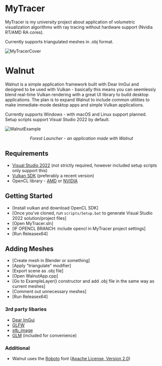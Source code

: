 # MyTracer
MyTracer is my university project about application of volumetric visualization algorithms with ray tracing without hardware support (Nvidia RT/AMD RA cores).

Currently supports triangulated meshes in .obj format.

![MyTracerCover](https://sun9-15.userapi.com/impg/BJ-if0QxpoFISeyRfuyIvpV_hr6oGZgTJ7-6Mg/oRm0q5h1YBU.jpg?size=977x534&quality=96&sign=9fa5ef2c4da078855f60473904c1e9de&type=album)

# Walnut

Walnut is a simple application framework built with Dear ImGui and designed to be used with Vulkan - basically this means you can seemlessly blend real-time Vulkan rendering with a great UI library to build desktop applications. The plan is to expand Walnut to include common utilities to make immediate-mode desktop apps and simple Vulkan applications.

Currently supports Windows - with macOS and Linux support planned. Setup scripts support Visual Studio 2022 by default.

![WalnutExample](https://hazelengine.com/images/ForestLauncherScreenshot.jpg)
_<center>Forest Launcher - an application made with Walnut</center>_

## Requirements
- [Visual Studio 2022](https://visualstudio.com) (not strictly required, however included setup scripts only support this)
- [Vulkan SDK](https://vulkan.lunarg.com/sdk/home#windows) (preferably a recent version)
- OpenCL library - [AMD](https://github.com/GPUOpen-LibrariesAndSDKs/OCL-SDK/releases) or [NVIDIA](https://developer.nvidia.com/opencl)

## Getting Started
- [Install vulkan and download OpenCL SDK]
- [Once you've cloned, run `scripts/Setup.bat` to generate Visual Studio 2022 solution/project files]
- [Open MyTracer.sln]
- [IF OPENCL BRANCH: include opencl in MyTracer project settings]
- [Run Releasex64]

## Adding Meshes
- [Create mesh in Blender or something]
- [Apply "triangulate" modifier]
- [Export scene as .obj file]
- [Open WalnutApp.cpp]
- [Go to ExampleLayer() constructor and add .obj file in the same way as current meshes]
- [Comment out unnecessary meshes]
- [Run Releasex64]

### 3rd party libaries
- [Dear ImGui](https://github.com/ocornut/imgui)
- [GLFW](https://github.com/glfw/glfw)
- [stb_image](https://github.com/nothings/stb)
- [GLM](https://github.com/g-truc/glm) (included for convenience)

### Additional
- Walnut uses the [Roboto](https://fonts.google.com/specimen/Roboto) font ([Apache License, Version 2.0](https://www.apache.org/licenses/LICENSE-2.0))
